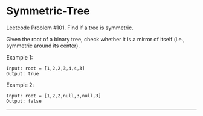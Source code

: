 # Symmetric-Tree
Leetcode Problem #101. Find if a tree is symmetric.

Given the root of a binary tree, check whether it is a mirror of itself (i.e., symmetric around its center).

 

Example 1:
```
Input: root = [1,2,2,3,4,4,3]
Output: true
```

Example 2:
```
Input: root = [1,2,2,null,3,null,3]
Output: false
```

---
